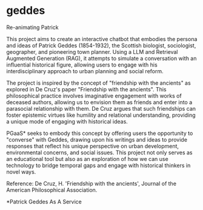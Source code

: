 # geddes
Re-animating Patrick

This project aims to create an interactive chatbot that embodies the persona and ideas of Patrick Geddes (1854-1932), the Scottish biologist, sociologist, geographer, and pioneering town planner. Using a LLM and Retrieval Augmented Generation (RAG), it attempts to simulate a conversation with an influential historical figure, allowing users to engage with his interdisciplinary approach to urban planning and social reform.

The project is inspired by the concept of "friendship with the ancients" as explored in De Cruz's paper "Friendship with the ancients". This philosophical practice involves imaginative engagement with works of deceased authors, allowing us to envision them as friends and enter into a parasocial relationship with them. De Cruz argues that such friendships can foster epistemic virtues like humility and relational understanding, providing a unique mode of engaging with historical ideas.

PGaaS* seeks to embody this concept by offering users the opportunity to "converse" with Geddes, drawing upon his writings and ideas to provide responses that reflect his unique perspective on urban development, environmental concerns, and social issues. This project not only serves as an educational tool but also as an exploration of how we can use technology to bridge temporal gaps and engage with historical thinkers in novel ways.

Reference:
De Cruz, H. 'Friendship with the ancients', Journal of the American Philosophical Association.

*Patrick Geddes As A Service
